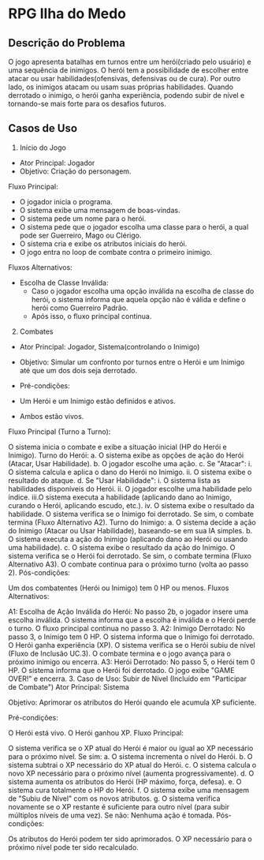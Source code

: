 # RPG Ilha do Medo

## Descrição do Problema
O jogo apresenta batalhas em turnos entre um herói(criado pelo usuário) e uma sequência de inimigos. O herói tem a possibilidade de escolher entre atacar ou usar habilidades(ofensivas, defensivas ou de cura). Por outro lado, os inimigos atacam ou usam suas próprias habilidades. Quando derrotado o inimigo, o herói ganha experiência, podendo subir de nível e tornando-se mais forte para os desafios futuros.

## Casos de Uso
1. Início do Jogo
 - Ator Principal: Jogador
 - Objetivo: Criação do personagem.

Fluxo Principal:

 - O jogador inicia o programa.
 - O sistema exibe uma mensagem de boas-vindas.
 - O sistema pede um nome para o herói.
 - O sistema pede que o jogador escolha uma classe para o herói, a qual pode ser Guerreiro, Mago ou Clérigo.
 - O sistema cria e exibe os atributos iniciais do herói.
 - O jogo entra no loop de combate contra o primeiro inimigo.

Fluxos Alternativos:

 - Escolha de Classe Inválida:
    - Caso o jogador escolha uma opção inválida na escolha de classe do herói, o sistema informa que aquela opção não é válida e define o herói como Guerreiro Padrão.
    - Após isso, o fluxo principal continua.
   
2. Combates
 - Ator Principal: Jogador, Sistema(controlando o Inimigo)
 - Objetivo: Simular um confronto por turnos entre o Herói e um Inimigo até que um dos dois seja derrotado.

 - Pré-condições:

  - Um Herói e um Inimigo estão definidos e ativos.
  - Ambos estão vivos.
    
Fluxo Principal (Turno a Turno):

O sistema inicia o combate e exibe a situação inicial (HP do Herói e Inimigo).
Turno do Herói: a. O sistema exibe as opções de ação do Herói (Atacar, Usar Habilidade). b. O jogador escolhe uma ação. c. Se "Atacar": i. O sistema calcula e aplica o dano do Herói no Inimigo. ii. O sistema exibe o resultado do ataque. d. Se "Usar Habilidade": i. O sistema lista as habilidades disponíveis do Herói. ii. O jogador escolhe uma habilidade pelo índice. iii.O sistema executa a habilidade (aplicando dano ao Inimigo, curando o Herói, aplicando escudo, etc.). iv. O sistema exibe o resultado da habilidade.
O sistema verifica se o Inimigo foi derrotado. Se sim, o combate termina (Fluxo Alternativo A2).
Turno do Inimigo: a. O sistema decide a ação do Inimigo (Atacar ou Usar Habilidade), baseando-se em sua IA simples. b. O sistema executa a ação do Inimigo (aplicando dano ao Herói ou usando uma habilidade). c. O sistema exibe o resultado da ação do Inimigo.
O sistema verifica se o Herói foi derrotado. Se sim, o combate termina (Fluxo Alternativo A3).
O combate continua para o próximo turno (volta ao passo 2).
Pós-condições:

Um dos combatentes (Herói ou Inimigo) tem 0 HP ou menos.
Fluxos Alternativos:

A1: Escolha de Ação Inválida do Herói:
No passo 2b, o jogador insere uma escolha inválida.
O sistema informa que a escolha é inválida e o Herói perde o turno.
O fluxo principal continua no passo 3.
A2: Inimigo Derrotado:
No passo 3, o Inimigo tem 0 HP.
O sistema informa que o Inimigo foi derrotado.
O Herói ganha experiência (XP).
O sistema verifica se o Herói subiu de nível (Fluxo de Inclusão UC.3).
O combate termina e o jogo avança para o próximo inimigo ou encerra.
A3: Herói Derrotado:
No passo 5, o Herói tem 0 HP.
O sistema informa que o Herói foi derrotado.
O jogo exibe "GAME OVER!" e encerra.
3. Caso de Uso: Subir de Nível (Incluído em "Participar de Combate")
Ator Principal: Sistema

Objetivo: Aprimorar os atributos do Herói quando ele acumula XP suficiente.

Pré-condições:

O Herói está vivo.
O Herói ganhou XP.
Fluxo Principal:

O sistema verifica se o XP atual do Herói é maior ou igual ao XP necessário para o próximo nível.
Se sim: a. O sistema incrementa o nível do Herói. b. O sistema subtrai o XP necessário do XP atual do Herói. c. O sistema calcula o novo XP necessário para o próximo nível (aumenta progressivamente). d. O sistema aumenta os atributos do Herói (HP máximo, força, defesa). e. O sistema cura totalmente o HP do Herói. f. O sistema exibe uma mensagem de "Subiu de Nível" com os novos atributos. g. O sistema verifica novamente se o XP restante é suficiente para outro nível (para subir múltiplos níveis de uma vez).
Se não: Nenhuma ação é tomada.
Pós-condições:

Os atributos do Herói podem ter sido aprimorados.
O XP necessário para o próximo nível pode ter sido recalculado.

